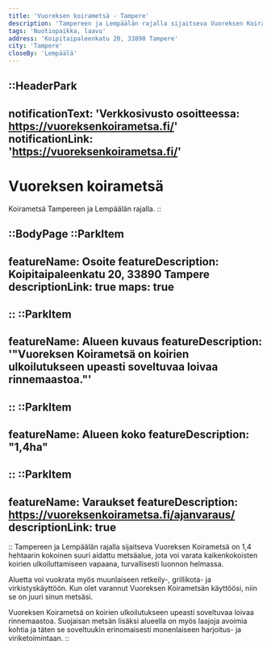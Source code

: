 ```yaml
---
title: 'Vuoreksen koirametsä - Tampere'
description: 'Tampereen ja Lempäälän rajalla sijaitseva Vuoreksen Koirametsä on 1,4 hehtaarin kokoinen suuri aidattu metsäalue, jota voi varata kaikenkokoisten koirien ulkoiluttamiseen vapaana, turvallisesti luonnon helmassa.'
tags: 'Nuotiopaikka, laavu'
address: 'Koipitaipaleenkatu 20, 33890 Tampere'
city: 'Tampere'
closeBy: 'Lempäälä'
---
```


::HeaderPark
---
notificationText: 'Verkkosivusto osoitteessa: https://vuoreksenkoirametsa.fi/'
notificationLink: 'https://vuoreksenkoirametsa.fi/'
---
# Vuoreksen koirametsä
Koirametsä Tampereen ja Lempäälän rajalla.
::

::BodyPage
::ParkItem
---
featureName: Osoite
featureDescription: Koipitaipaleenkatu 20, 33890 Tampere
descriptionLink: true
maps: true
---
::
::ParkItem
---
featureName: Alueen kuvaus
featureDescription: '"Vuoreksen Koirametsä on koirien ulkoilutukseen upeasti soveltuvaa loivaa rinnemaastoa."'
---
::
::ParkItem
---
featureName: Alueen koko
featureDescription: "1,4ha"
---
::
::ParkItem
---
featureName: Varaukset
featureDescription: https://vuoreksenkoirametsa.fi/ajanvaraus/
descriptionLink: true
---
::
Tampereen ja Lempäälän rajalla sijaitseva Vuoreksen Koirametsä on 1,4 hehtaarin kokoinen suuri aidattu metsäalue, jota voi varata kaikenkokoisten koirien ulkoiluttamiseen vapaana, turvallisesti luonnon helmassa.

Aluetta voi vuokrata myös muunlaiseen retkeily-, grillikota- ja virkistyskäyttöön. Kun olet varannut Vuoreksen Koirametsän käyttöösi, niin se on juuri sinun metsäsi.

Vuoreksen Koirametsä on koirien ulkoilutukseen upeasti soveltuvaa loivaa rinnemaastoa. Suojaisan metsän lisäksi alueella on myös laajoja avoimia kohtia ja täten se soveltuukin erinomaisesti monenlaiseen harjoitus- ja viriketoimintaan.
::